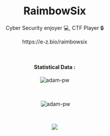 <h1 align="center">RaimbowSix</h1>

<p align="center">Cyber Security enjoyer 💻, CTF Player 🔒</p>

<p align="center">https://e-z.bio/raimbowsix
</p>

<br>

<div align="center">
<h4>Statistical Data :</h4>
<p><img align="center"
    src="https://github-readme-stats.vercel.app/api/top-langs?username=RaimbowSix&show_icons=true&locale=en&bg_color=0d1117&text_color=ffffff&layout=compact"
    alt="adam-pw" 
    bg_color=#808080/></p>

<br>

<p>&nbsp;<img align="center" src="https://github-readme-stats.vercel.app/api?username=RaimbowSix&show_icons=true&locale=en&bg_color=0d1117&text_color=ffffff&repo=convoychat"
    alt="adam-pw" /></p>

<br>

<p><img align="center" src="https://github-readme-streak-stats.herokuapp.com/?user=RaimbowSix&theme=dark&background=0d1117&date_format=M%20j[%2C%20Y]%22%20alt=%22adam-pw" /></p>
      
</div>
